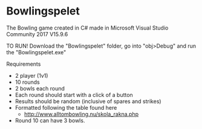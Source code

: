 # Bowlingspelet
The Bowling game created in C# made in Microsoft Visual Studio Community 2017 V15.9.6

TO RUN!
Download the "Bowlingspelet" folder, go into "obj>Debug" and run the "Bowlingspelet.exe"

Requirements
- 2 player (1v1)
- 10 rounds
- 2 bowls each round
- Each round should start with a click of a button
- Results should be random (inclusive of spares and strikes)
- Formatted following the table found here
  - http://www.alltombowling.nu/skola_rakna.php
- Round 10 can have 3 bowls.
